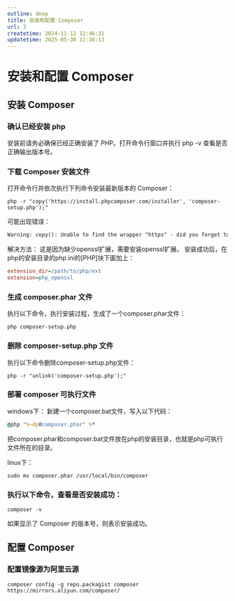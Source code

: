 ```yaml
---
outline: deep
title: 安装和配置 Composer
url: 3
createtime: 2024-11-12 12:46:31
updatetime: 2025-05-30 11:38:13
---
```


# 安装和配置 Composer

## 安装 Composer
### 确认已经安装 php
安装前请务必确保已经正确安装了 PHP。打开命令行窗口并执行 php -v 查看是否正确输出版本号。

### 下载 Composer 安装文件
打开命令行并依次执行下列命令安装最新版本的 Composer：
```shell
php -r "copy('https://install.phpcomposer.com/installer', 'composer-setup.php');"
```
可能出现错误：
```txt
Warning: copy(): Unable to find the wrapper "https" - did you forget to enable it when you configured PHP? in Command line code on line 1
```

解决方法：
这是因为缺少openssl扩展，需要安装openssl扩展。
安装成功后，在php的安装目录的php.ini的[PHP]块下面加上：
```ini
extension_dir=/path/to/php/ext
extension=php_openssl
```

### 生成 composer.phar 文件
执行以下命令，执行安装过程，生成了一个composer.phar文件：
```shell
php composer-setup.php
```

### 删除 composer-setup.php 文件
执行以下命令删除composer-setup.php文件：
```shell
php -r "unlink('composer-setup.php');"
```

### 部署 composer 可执行文件
windows下：
新建一个composer.bat文件，写入以下代码：
```bat
@php "%~dp0composer.phar" %*
```
把composer.phar和composer.bat文件放在php的安装目录，也就是php可执行文件所在的目录。

linux下：
```shell
sudo mv composer.phar /usr/local/bin/composer
```

### 执行以下命令，查看是否安装成功：
```shell
composer -v
```
如果显示了 Composer 的版本号，则表示安装成功。


## 配置 Composer

### 配置镜像源为阿里云源
```shell
composer config -g repo.packagist composer https://mirrors.aliyun.com/composer/
```
